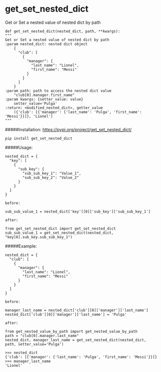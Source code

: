 # get_set_nested_dict
Get or Set a nested value of nested dict by path

    def get_set_nested_dict(nested_dict, path, **kwargs):
    """
    Get or Set a nested value of nested dict by path
    :param nested_dict: nested dict object
        {
          "club": [
            {
              "manager": {
                "last_name": "Lionel",
                "first_name": "Messi"
              }
            }
          ]
        }
    :param path: path to access the nested dict value
        "club[0].manager.first_name"
    :param kwargs: {setter_value: value}
        setter_value='Pulga'
    :return: <modified_nested_dict>, getter_value
        ({'club': [{'manager': {'last_name': 'Pulga', 'first_name': 'Messi'}}]}, 'Lionel')
    """

#####Installation:
https://pypi.org/project/get_set_nested_dict/

    pip install get_set_nested_dict

#####Usage:

    nested_dict = {
      "key": [
        {
          "sub_key": {
            "sub_sub_key_1": "Value_1",
            "sub_sub_key_2": "Value_2"
          }
        }
      ]
    }


`before:`

    sub_sub_value_1 = nested_dict['key'][0]['sub_key']['sub_sub_key_1']

`after:`

    from get_set_nested_dict import get_set_nested_dict
    sub_sub_value_1 = get_set_nested_dict(nested_dict, "key[0].sub_key.sub_sub_key_1")
        
#####Example:

    nested_dict = {
      "club": [
        {
          "manager": {
            "last_name": "Lionel",
            "first_name": "Messi"
          }
        }
      ]
    }


`before:`

    manager_last_name = nested_dict['club'][0]['manager']['last_name']
    nested_dict['club'][0]['manager']['last_name'] = 'Pulga'

`after:`

    from get_nested_value_by_path import get_nested_value_by_path
    path = "club[0].manager.last_name"
    nested_dict, manager_last_name = get_set_nested_dict(nested_dict, path, setter_value='Pulga')

    >>> nested_dict
    {'club': [{'manager': {'last_name': 'Pulga', 'first_name': 'Messi'}}]}
    >>> manager_last_name
    'Lionel'

